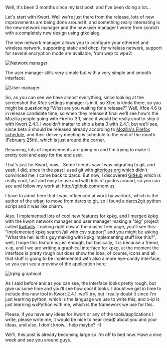 Well, it's been 3 months since my last post, and I've been doing a lot...

Let's start with Kwort. Well we're just there from the release, lots of new improvements are being done around it, and something really interesting is the new network manager and the new user manager I wrote from scratch with a completely new design using gtkdialog.

The new network manager allows you to configure your ethernet and wireless network, supporting static and dhcp, for wireless network, support for several encryption mode are available, from wep to wpa2:

![Network manager](http://lh3.ggpht.com/_7bn3_3YdSWU/SZCvNk3odHI/AAAAAAAAANM/6m-TJD-_8Cw/knm.png)

The user manager stills very simple but with a very simple and smooth interface:

![User manager](http://lh5.ggpht.com/_7bn3_3YdSWU/SZCvNl6KKtI/AAAAAAAAANU/Q7Lh7X_hYTA/kum.png)

So, as you can see we have almost everything, since looking at the screenshot the Xfce settings manager is in it, so Xfce is kinda there, so you might be questioning "What are you waiting for a release?" Well, Xfce 4.6 is in release candidate time, so when they release it final we'll see how's the Mozilla people going with Firefox 3.1, since it would be really cool to ship it
with Kwort 2.4.1. I wouldn't matter to ship a beta 3 with 2.4.1, but we'll see, since beta 3 should be released already according to [Mozilla's Firefox schedule](https://wiki.mozilla.org/Firefox3.1/Schedule), and their delivery meeting is schedule to the end of the month (February 25th), which is just around the corner.

Resuming, lots of improvements are going on and I'm trying to make it pretty cool and easy for the end user.

That's just for Kwort, now... Some friends saw I was migrating to git, and yeah, I did, since in the past I used git with [gitorious.org](http://www.gitorious.org/) which didn't convinced me, I came back to darcs. But now, I discovered [GitHub](https://www.github.com/) which is really cool, fast and easy to use and with lots of guides around, so you can see and follow my work
at: <http://github.com/nomius>.

I have to admit here that I was influenced at work by warlock, which is the author of the [wbar](http://www.warlockshome.com.ar/), to move from darcs to git, so I found a darcs2git python script and it was like charm.

Also, I implemented lots of cool new features for kpkg, and I merged kpkg with the kwort network manager and user manager making a "big" project called [kwtools](http://github.com/nomius/kwtools/tree/master). Looking right now at the master tree page, you'll see this: "Implemented kpkg search /all with csv support" and you might be asking "What the hell is this guy making with kpkg implementing stuff like this?", well, I hope this feature is just enough, but basically, it is because a friend, x-ip, and I we are writing a graphical interface for kpkg, at the moment the interface is pretty rough but does show the idea, of course, icons and all that stuff is going to be implemented with also a more eye-candy interface, so you can see a preview of the application here:

![kpkg graphical](http://lh5.ggpht.com/_7bn3_3YdSWU/SZCvNhGOhsI/AAAAAAAAANc/SV4rvaIufCg/galgo.png)

As I said before and as you can see, the interface looks pretty rough, but give us some time and you'll see how cool it looks. I doubt we get in time to include this new tool in Kwort 2.4.1, we'll try, but I really doubt it since I'm just learning python, which is the language we use to write this, and x-ip is just learning wxPython with me, which is the framework we use for
this.

Please, if you have any ideas for Kwort or any of the tools/applications I write, please write me, it would be nice to hear (read) about you and your ideas, and also, I don't know... help maybe? :-)

We'll, this post is already becoming large so I'm off to bed now. Have a nice week and see you around guys.
